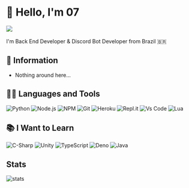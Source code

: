 # 👋 Hello, I'm 07
<a href="https://github.com/EWE07">
<img src="https://img.shields.io/badge/GitHub-100000?style=for-the-badge&logo=github&logoColor=white&color=black"/>
</a>
<br><br>
I'm Back End Developer & Discord Bot Developer from Brazil 🇧🇷

## 📑 Information

- Nothing around here... 

## 👨‍💻 Languages and Tools
![Python](https://img.shields.io/badge/Python-FFD43B?style=for-the-badge&logo=python&logoColor=blue)
![Node.js](https://img.shields.io/badge/Node.js-339933?style=for-the-badge&logo=nodedotjs&logoColor=white)
![NPM](https://img.shields.io/badge/npm-CB3837?style=for-the-badge&logo=npm&logoColor=white)
![Git](https://img.shields.io/badge/Git-F05032?style=for-the-badge&logo=git&logoColor=white)
![Heroku](https://img.shields.io/badge/Heroku-430098?style=for-the-badge&logo=heroku&logoColor=white)
![Repl.it](https://img.shields.io/badge/replit-667881?style=for-the-badge&logo=replit&logoColor=white)
![Vs Code](https://img.shields.io/badge/Visual_Studio_Code-0078D4?style=for-the-badge&logo=visual%20studio%20code&logoColor=white)
![Lua](https://img.shields.io/badge/Lua-2C2D72?style=for-the-badge&logo=lua&logoColor=white)

## 📚 I Want to Learn
![C-Sharp](https://img.shields.io/badge/C%23-239120?style=for-the-badge&logo=c-sharp&logoColor=white)
![Unity](https://img.shields.io/badge/Unity-100000?style=for-the-badge&logo=unity&logoColor=white&color=black)
![TypeScript](https://img.shields.io/badge/TypeScript-007ACC?style=for-the-badge&logo=typescript&logoColor=white)
![Deno](https://img.shields.io/badge/Deno-white?style=for-the-badge&logo=deno&logoColor=464647)
![Java](https://img.shields.io/badge/java-%23ED8B00.svg?style=for-the-badge&logo=java&logoColor=white)

## Stats
![stats](https://github-readme-stats.vercel.app/api?username=EWE07&theme=dark&show_icons=true&count_private=true&include_all_commits=true)
